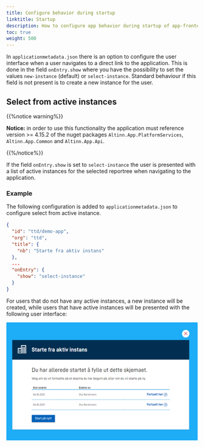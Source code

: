 ```yaml
---
title: Configure behavior during startup
linktitle: Startup
description: How to configure app behavior during startup of app-frontend
toc: true
weight: 500
---
```


In `applicationmetadata.json` there is an option to configure the user interface when a user navigates to a direct link to the application.
This is done in the field `onEntry.show` where you have the possibility to set the values `new-instance` (default) or `select-instance`.
Standard behaviour if this field is not present is to create a new instance for the user.

## Select from active instances

{{%notice warning%}}

**Notice:** in order to use this functionality the application must reference version >= 4.15.2 of the nuget packages `Altinn.App.PlatformServices`, `Altinn.App.Common` and `Altinn.App.Api`.

{{%/notice%}}

If the field `onEntry.show` is set to `select-instance` the user is presented with a list of active instances for the selected reportree when navigating to the application.

### Example
The following configuration is added to `applicationmetadata.json` to configure select from active instance.

```json {hl_lines=[8,9,10]}
{
  "id": "ttd/demo-app",
  "org": "ttd",
  "title": {
    "nb": "Starte fra aktiv instans"
  },
  ...
  "onEntry": {
    "show": "select-instance"
  }
}
```

For users that do not have any active instances, a new instance will be created,
while users that have active instances will be presented with the following user interface:

![User interface for selecting active instances](select-active-instance.png "User interface for selecting active instances")
